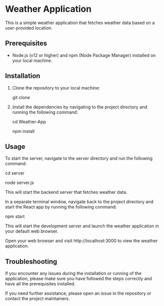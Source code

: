 # Weather Application

This is a simple weather application that fetches weather data based on a user-provided location.

## Prerequisites

- Node.js (v12 or higher) and npm (Node Package Manager) installed on your local machine.

## Installation

1. Clone the repository to your local machine:

   git clone <repository-url>


2. Install the dependencies by navigating to the project directory and running the following command:
  
   cd Weather-App
  
   npm install


## Usage

To start the server, navigate to the server directory and run the following command:
  
cd server
  
node server.js
  
This will start the backend server that fetches weather data.
  
  

In a separate terminal window, navigate back to the project directory and start the React app by running the following command:
  
npm start
  
This will start the development server and launch the weather application in your default web browser.
  
  

Open your web browser and visit http://localhost:3000 to view the weather application.

## Troubleshooting

If you encounter any issues during the installation or running of the application, please make sure you have followed the steps correctly and have all the prerequisites installed.

If you need further assistance, please open an issue in the repository or contact the project maintainers.

